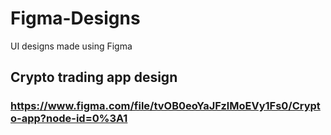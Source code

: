 # Figma-Designs
UI designs made using Figma

## Crypto trading app design
### https://www.figma.com/file/tvOB0eoYaJFzlMoEVy1Fs0/Crypto-app?node-id=0%3A1
